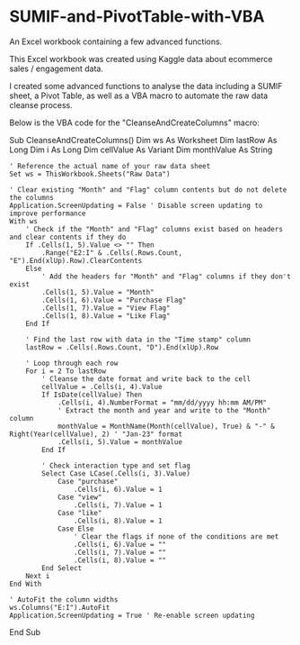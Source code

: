 # SUMIF-and-PivotTable-with-VBA
An Excel workbook containing a few advanced functions.

This Excel workbook was created using Kaggle data about ecommerce sales / engagement data.

I created some advanced functions to analyse the data including a SUMIF sheet, a Pivot Table, as well as a VBA macro to automate the raw data cleanse process.

Below is the VBA code for the "CleanseAndCreateColumns" macro:


Sub CleanseAndCreateColumns()
    Dim ws As Worksheet
    Dim lastRow As Long
    Dim i As Long
    Dim cellValue As Variant
    Dim monthValue As String

    ' Reference the actual name of your raw data sheet
    Set ws = ThisWorkbook.Sheets("Raw Data")

    ' Clear existing "Month" and "Flag" column contents but do not delete the columns
    Application.ScreenUpdating = False ' Disable screen updating to improve performance
    With ws
        ' Check if the "Month" and "Flag" columns exist based on headers and clear contents if they do
        If .Cells(1, 5).Value <> "" Then
            .Range("E2:I" & .Cells(.Rows.Count, "E").End(xlUp).Row).ClearContents
        Else
            ' Add the headers for "Month" and "Flag" columns if they don't exist
            .Cells(1, 5).Value = "Month"
            .Cells(1, 6).Value = "Purchase Flag"
            .Cells(1, 7).Value = "View Flag"
            .Cells(1, 8).Value = "Like Flag"
        End If

        ' Find the last row with data in the "Time stamp" column
        lastRow = .Cells(.Rows.Count, "D").End(xlUp).Row

        ' Loop through each row
        For i = 2 To lastRow
            ' Cleanse the date format and write back to the cell
            cellValue = .Cells(i, 4).Value
            If IsDate(cellValue) Then
                .Cells(i, 4).NumberFormat = "mm/dd/yyyy hh:mm AM/PM"
                ' Extract the month and year and write to the "Month" column
                monthValue = MonthName(Month(cellValue), True) & "-" & Right(Year(cellValue), 2) ' "Jan-23" format
                .Cells(i, 5).Value = monthValue
            End If

            ' Check interaction type and set flag
            Select Case LCase(.Cells(i, 3).Value)
                Case "purchase"
                    .Cells(i, 6).Value = 1
                Case "view"
                    .Cells(i, 7).Value = 1
                Case "like"
                    .Cells(i, 8).Value = 1
                Case Else
                    ' Clear the flags if none of the conditions are met
                    .Cells(i, 6).Value = ""
                    .Cells(i, 7).Value = ""
                    .Cells(i, 8).Value = ""
            End Select
        Next i
    End With

    ' AutoFit the column widths
    ws.Columns("E:I").AutoFit
    Application.ScreenUpdating = True ' Re-enable screen updating
End Sub


